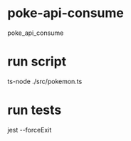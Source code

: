 # poke-api-consume
poke_api_consume


# run script
ts-node ./src/pokemon.ts

# run tests
jest --forceExit
